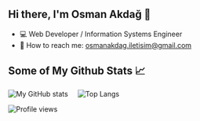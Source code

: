 ## Hi there, I'm Osman Akdağ 👋

- :computer: Web Developer / Information Systems Engineer
- :email: How to reach me: osmanakdag.iletisim@gmail.com

## Some of My Github Stats 📈

![My GitHub stats](https://github-readme-stats.vercel.app/api?username=osman-akdag&include_all_commits=true&show_icons=true&theme=tokyonight) &nbsp; &nbsp; ![Top Langs](https://github-readme-stats.vercel.app/api/top-langs/?username=osman-akdag&count_private=true&theme=tokyonight)

![Profile views](https://komarev.com/ghpvc/?username=osman-akdag&color=blue)


